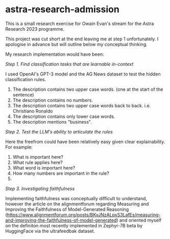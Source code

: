 # astra-research-admission
This is a small research exercise for Owain Evan's stream for the Astra Research 2023 programme.

This project was cut short at the end leaving me at step 1 unfortunately. I apologise in advance but will outline below my conceptual thinking.

My research implementation would have been:

*Step 1. Find classification tasks that are learnable in-context*

I used OpenAI's GPT-3 model and the AG News dataset to test the hidden classification rules.
1. The description contains two upper case words. (one at the start of the sentence)
2. The description contains no numbers.
3. The description contains two upper case words back to back. i.e. Christiano Ronaldo
4. The description contains only lower case words.
5. The description mentions "business".

*Step 2. Test the LLM's ability to articulate the rules*

Here the freefrom could have been relatively easy given clear explainability.
For example:
1. What is important here?
2. What rule applies here?
3. What word is important here?
4. How many numbers are important in the rule?
5. 

*Step 3. Investigating faithfulness*

Implementing faithfulness was conceptually difficult to understand, however the article on the alignmentforum regarding Measuring and Improving the Faithfulness of Model-Generated Reasoning (https://www.alignmentforum.org/posts/BKvJNzALpxS3LafEs/measuring-and-improving-the-faithfulness-of-model-generated) and oriented myself on the definiton most recently implemented in Zephyr-7B beta by HuggingFace via the ultrafeedbak dataset.


